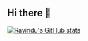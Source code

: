 ## Hi there 👋

[![Ravindu's GitHub stats](https://github-readme-stats.vercel.app/api?username=Raviyaa27)](https://github.com/anuraghazra/github-readme-stats)
<!--
**Raviyaa27/Raviyaa27** is a ✨ _special_ ✨ repository because its `README.md` (this file) appears on your GitHub profile.

Here are some ideas to get you started:

- 🔭 I’m currently working on ...
- 🌱 I’m currently learning ...
- 👯 I’m looking to collaborate on ...
- 🤔 I’m looking for help with ...
- 💬 Ask me about ...
- 📫 How to reach me: ...
- 😄 Pronouns: ...
- ⚡ Fun fact: ...
-->

